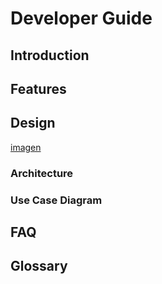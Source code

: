# Developer Guide

## Introduction

## Features

## Design
[imagen](./Diagrams/CompnentDiagram.jpg)


### Architecture

### Use Case Diagram

## FAQ

## Glossary
